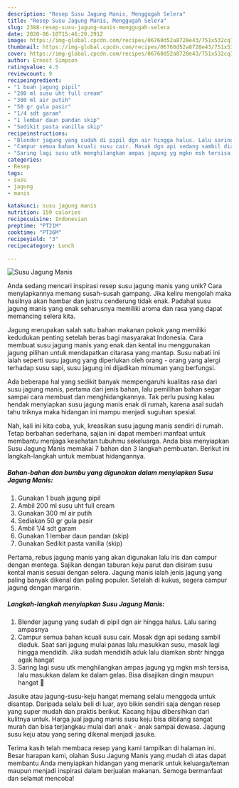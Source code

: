 ```yaml
---
description: "Resep Susu Jagung Manis, Menggugah Selera"
title: "Resep Susu Jagung Manis, Menggugah Selera"
slug: 2388-resep-susu-jagung-manis-menggugah-selera
date: 2020-06-10T15:46:29.291Z
image: https://img-global.cpcdn.com/recipes/06760d52a8728e43/751x532cq70/susu-jagung-manis-foto-resep-utama.jpg
thumbnail: https://img-global.cpcdn.com/recipes/06760d52a8728e43/751x532cq70/susu-jagung-manis-foto-resep-utama.jpg
cover: https://img-global.cpcdn.com/recipes/06760d52a8728e43/751x532cq70/susu-jagung-manis-foto-resep-utama.jpg
author: Ernest Simpson
ratingvalue: 4.5
reviewcount: 9
recipeingredient:
- "1 buah jagung pipil"
- "200 ml susu uht full cream"
- "300 ml air putih"
- "50 gr gula pasir"
- "1/4 sdt garam"
- "1 lembar daun pandan skip"
- "Sedikit pasta vanilla skip"
recipeinstructions:
- "Blender jagung yang sudah di pipil dgn air hingga halus. Lalu saring ampasnya"
- "Campur semua bahan kcuali susu cair. Masak dgn api sedang sambil diaduk. Saat sari jagung mulai panas lalu masukkan susu, masak lagi hingga mendidih. Jika sudah mendidih aduk lalu diamkan sbntr hingga agak hangat"
- "Saring lagi susu utk menghilangkan ampas jagung yg mgkn msh tersisa, lalu masukkan dalam ke dalam gelas. Bisa disajikan dingin maupun hangat 🥰"
categories:
- Resep
tags:
- susu
- jagung
- manis

katakunci: susu jagung manis 
nutrition: 159 calories
recipecuisine: Indonesian
preptime: "PT21M"
cooktime: "PT36M"
recipeyield: "3"
recipecategory: Lunch

---
```



![Susu Jagung Manis](https://img-global.cpcdn.com/recipes/06760d52a8728e43/751x532cq70/susu-jagung-manis-foto-resep-utama.jpg)

Anda sedang mencari inspirasi resep susu jagung manis yang unik? Cara menyiapkannya memang susah-susah gampang. Jika keliru mengolah maka hasilnya akan hambar dan justru cenderung tidak enak. Padahal susu jagung manis yang enak seharusnya memiliki aroma dan rasa yang dapat memancing selera kita.

Jagung merupakan salah satu bahan makanan pokok yang memiliki kedudukan penting setelah beras bagi masyarakat Indonesia. Cara membuat susu jagung manis yang enak dan kental inu menggunakan jagung pilihan untuk mendapatkan citarasa yang mantap. Susu nabati ini ialah seperti susu jagung yang diperlukan oleh orang - orang yang alergi terhadap susu sapi, susu jagung ini dijadikan minuman yang berfungsi.

Ada beberapa hal yang sedikit banyak mempengaruhi kualitas rasa dari susu jagung manis, pertama dari jenis bahan, lalu pemilihan bahan segar sampai cara membuat dan menghidangkannya. Tak perlu pusing kalau hendak menyiapkan susu jagung manis enak di rumah, karena asal sudah tahu triknya maka hidangan ini mampu menjadi suguhan spesial.


Nah, kali ini kita coba, yuk, kreasikan susu jagung manis sendiri di rumah. Tetap berbahan sederhana, sajian ini dapat memberi manfaat untuk membantu menjaga kesehatan tubuhmu sekeluarga. Anda bisa menyiapkan Susu Jagung Manis memakai 7 bahan dan 3 langkah pembuatan. Berikut ini langkah-langkah untuk membuat hidangannya.

<!--inarticleads1-->

##### Bahan-bahan dan bumbu yang digunakan dalam menyiapkan Susu Jagung Manis:

1. Gunakan 1 buah jagung pipil
1. Ambil 200 ml susu uht full cream
1. Gunakan 300 ml air putih
1. Sediakan 50 gr gula pasir
1. Ambil 1/4 sdt garam
1. Gunakan 1 lembar daun pandan (skip)
1. Gunakan Sedikit pasta vanilla (skip)


Pertama, rebus jagung manis yang akan digunakan lalu iris dan campur dengan mentega. Sajikan dengan taburan keju parut dan disiram susu kental manis sesuai dengan selera. Jagung manis ialah jenis jagung yang paling banyak dikenal dan paling populer. Setelah di kukus, segera campur jagung dengan margarin. 

<!--inarticleads2-->

##### Langkah-langkah menyiapkan Susu Jagung Manis:

1. Blender jagung yang sudah di pipil dgn air hingga halus. Lalu saring ampasnya
1. Campur semua bahan kcuali susu cair. Masak dgn api sedang sambil diaduk. Saat sari jagung mulai panas lalu masukkan susu, masak lagi hingga mendidih. Jika sudah mendidih aduk lalu diamkan sbntr hingga agak hangat
1. Saring lagi susu utk menghilangkan ampas jagung yg mgkn msh tersisa, lalu masukkan dalam ke dalam gelas. Bisa disajikan dingin maupun hangat 🥰


Jasuke atau jagung-susu-keju hangat memang selalu menggoda untuk disantap. Daripada selalu beli di luar, ayo bikin sendiri saja dengan resep yang super mudah dan praktis berikut. Kacang hijau dibersihkan dari kulitnya untuk. Harga jual jagung manis susu keju bisa dibilang sangat murah dan bisa terjangkau mulai dari anak - anak sampai dewasa. Jagung susu keju atau yang sering dikenal menjadi jasuke. 

Terima kasih telah membaca resep yang kami tampilkan di halaman ini. Besar harapan kami, olahan Susu Jagung Manis yang mudah di atas dapat membantu Anda menyiapkan hidangan yang menarik untuk keluarga/teman maupun menjadi inspirasi dalam berjualan makanan. Semoga bermanfaat dan selamat mencoba!
